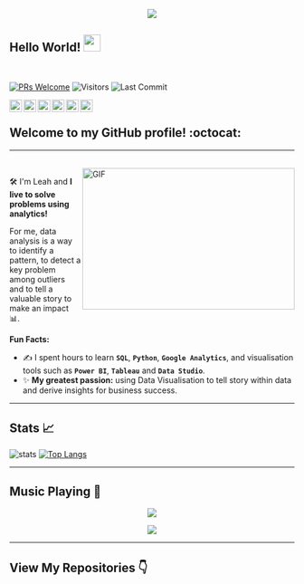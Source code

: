 <p  align="center"><img src = "https://github.com/nduongthucanh/nduongthucanh/blob/main/IMG/intro.gif"></p>

## Hello World! <img src="https://raw.githubusercontent.com/syedareehaquasar/syedareehaquasar/master/gifs/Hi.gif" width="30px"></h2>
<br />

[![PRs Welcome](https://img.shields.io/badge/PRs-welcome-971901.svg?style=flat&logo=github)](https://github.com/nduongthucanh)
<img alt="Visitors" src="https://komarev.com/ghpvc/?username=nduongthucanh&style=flat&labelColor=red&logo=github&label=PROFILE+VIEWS&color=971901"/>
<img alt="Last Commit" src="https://img.shields.io/github/last-commit/nduongthucanh/nduongthucanh?logo=markdown&label=LAST+UPDATE&color=971901&style=flat">

<a href="https://www.linkedin.com/in/nduongthucanh/">
  <img align="left" alt="Reeha's Linkdein" width="22px" src="https://cdn.jsdelivr.net/npm/simple-icons@v3/icons/linkedin.svg" />
</a>
<a href="https://github.com/nduongthucanh">
  <img align="left" alt="Reeha's Github" width="22px" src="https://cdn.jsdelivr.net/npm/simple-icons@v3/icons/github.svg" />
</a>
<a href="https://instagram.com/anhmeu/">
  <img align="left" alt="Leah's Instagram" width="22px" src="https://cdn.jsdelivr.net/npm/simple-icons@v3/icons/instagram.svg" />
</a>
<a href="https://discordapp.com/users/329565478794297345">
  <img align="left" alt="Leah's Discord" width="22px" src="https://cdn.jsdelivr.net/npm/simple-icons@v3/icons/discord.svg" />
</a>
<a href="https://open.spotify.com/user/217rxnq3w6x3eqehrvodhv75y?si=b947163133844bc2">
  <img align="left" alt="Leah's Spotify" width="22px" src="https://cdn.jsdelivr.net/npm/simple-icons@v3/icons/spotify.svg" />
</a>
<a href="https://www.hackerrank.com/nduongthucanh?hr_r=1">
  <img align="left" alt="Leah's Hackerrank" width="22px" src="https://cdn.jsdelivr.net/npm/simple-icons@v3/icons/hackerrank.svg" />
</a>
<br />

## Welcome to my GitHub profile! :octocat:

---

<br />

<img align="right" height="250" width="375" alt="GIF" src="https://github.com/nduongthucanh/nduongthucanh/blob/main/IMG/quote.gif" />

:hammer_and_wrench: I'm Leah and **I live to solve problems using analytics!** 

For me, data analysis is a way to identify a pattern, to detect a key problem among outliers and to tell a valuable story to make an impact :bar_chart:.

**Fun Facts:**
- :writing_hand: I spent hours to learn **```SQL```**, **```Python```**, **```Google Analytics```**, and visualisation tools such as **```Power BI```**, **```Tableau```** and **```Data Studio```**.
- :sparkles: **My greatest passion:** using Data Visualisation to tell story within data and derive insights for business success.

---

## Stats 📈

![stats](https://github-readme-stats.vercel.app/api?username=nduongthucanh&show_icons=true&count_private=true&title_color=971901&text_color=971901&icon_color=971901&no-bg=true&hide_border=true)
[![Top Langs](https://github-readme-stats.vercel.app/api/top-langs/?username=nduongthucanh&layout=compact)](https://github.com/nduongthucanh)

---
## Music Playing 🎵

<p align="center">
  <a href="https://nduongthucanh.vercel.app/api/now-playing?open">
    <!-- Music bars move to the beat and are colored based on the track's happiness, danceability and energy! -->
    <img src="https://nduongthucanh.vercel.app/api/now-playing">
  </a>
</p>

<p align="center">
  <img src="https://nduongthucanh.vercel.app/api/top-played">
</p>

---

## View My Repositories 👇
